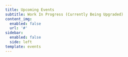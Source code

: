 ```yaml
---
title: Upcoming Events
subtitle: Work In Progress (Currently Being Upgraded)
content_img:
  enabled: false
  url: '#'
sidebar:
  enabled: false
  side: left
template: events
---
```


